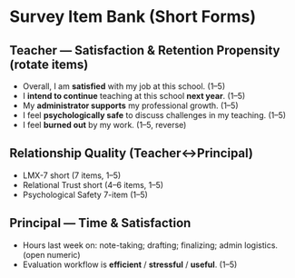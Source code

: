 # Survey Item Bank (Short Forms)

## Teacher — Satisfaction & Retention Propensity (rotate items)
- Overall, I am **satisfied** with my job at this school. (1–5)
- I **intend to continue** teaching at this school **next year**. (1–5)
- My **administrator supports** my professional growth. (1–5)
- I feel **psychologically safe** to discuss challenges in my teaching. (1–5)
- I feel **burned out** by my work. (1–5, reverse)

## Relationship Quality (Teacher↔Principal)
- LMX-7 short (7 items, 1–5)
- Relational Trust short (4–6 items, 1–5)
- Psychological Safety 7-item (1–5)

## Principal — Time & Satisfaction
- Hours last week on: note-taking; drafting; finalizing; admin logistics. (open numeric)
- Evaluation workflow is **efficient** / **stressful** / **useful**. (1–5)
